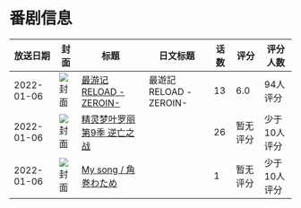 # 番剧信息

|放送日期|封面|标题|日文标题|话数|评分|评分人数|
|---|---|---|---|---|---|---|
|2022-01-06|![封面](https://lain.bgm.tv/pic/cover/c/2a/04/325097_G3lg3.jpg)|[最游记 RELOAD -ZEROIN-](https://bangumi.tv/subject/325097)|最遊記RELOAD -ZEROIN-|13|6.0|94人评分|
|2022-01-06|![封面](https://lain.bgm.tv/pic/cover/c/74/1c/402425_VoKPx.jpg)|[精灵梦叶罗丽 第9季 逆亡之战](https://bangumi.tv/subject/402425)||26|暂无评分|少于10人评分|
|2022-01-06|![封面](https://lain.bgm.tv/pic/cover/c/9c/c4/407576_wPWWW.jpg)|[My song / 角巻わため](https://bangumi.tv/subject/407576)||1|暂无评分|少于10人评分|
